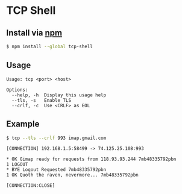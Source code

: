 # TCP Shell

## Install via [npm](https://npmjs.org)

```sh
$ npm install --global tcp-shell
```

## Usage

```
Usage: tcp <port> <host>

Options:
  --help, -h  Display this usage help
  --tls, -s   Enable TLS
  --crlf, -c  Use <CRLF> as EOL
```

## Example

```sh
$ tcp --tls --crlf 993 imap.gmail.com
```

```
[CONNECTION] 192.168.1.5:58499 -> 74.125.25.108:993

* OK Gimap ready for requests from 118.93.93.244 7mb48335792pbn
1 LOGOUT
* BYE Logout Requested 7mb48335792pbn
1 OK Quoth the raven, nevermore... 7mb48335792pbn

[CONNECTION:CLOSE]
```
